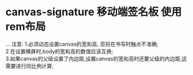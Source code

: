 # canvas-signature 移动端签名板 使用rem布局
... 注意:
  1.必须动态设置canvas的宽和高, 否则在书写时触点不准确;<br>
  2.在设置横屏时,body的宽和高的数值应该互换;<br>
  3.如果canvas的父级设置了内边距,设置canvas的宽和高时还要父级的内边距,这需要进行同比例计算;<br>

